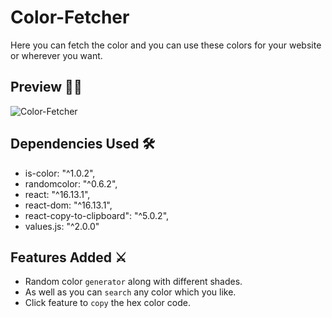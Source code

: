 # Color-Fetcher
Here you can fetch the color and you can use these colors for your website or wherever you want.

## Preview 🕵️‍♀️
![Color-Fetcher](https://user-images.githubusercontent.com/48272770/91347639-4b592980-e800-11ea-8a15-979d7f7dbb84.gif)

## Dependencies Used 🛠
* is-color: "^1.0.2",
* randomcolor: "^0.6.2",
* react: "^16.13.1",
* react-dom: "^16.13.1",
* react-copy-to-clipboard": "^5.0.2",
* values.js: "^2.0.0"

## Features Added ⚔
* Random color ```generator``` along with different shades.
* As well as you can ```search``` any color which you like.
* Click feature to ```copy``` the hex color code.



